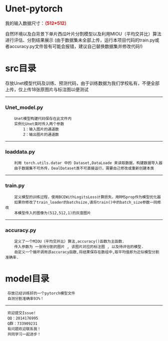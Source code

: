 # Unet-pytorch
我的输入数据尺寸：<font color='red'>__（512*512）__</font>

自然环境以及白背景下单片西瓜叶片分割模型以及利用MIOU（平均交并比）算法进行评估、分割结果展示
(由于数据集未全部上传，运行本项目代码的train.py或者accuracy.py文件皆有可能会报错，建议自己替换数据集并修改代码!)

# src目录
存放Unet模型代码及训练、预测代码，由于训练数据为我们学校私有，不便全部上传，仅上传18张原图片与标注图以便测试
***
   ### Unet_model.py  
        Unet模型构建代码保存在此文件内
        实例化Unet类时传入两个参数
            1：输入图片的通道数
            2：输出图片的通道数
***
   ### loaddata.py  
        利用 torch.utils.datar 中的 Dataset,DataLoade 来读取数据，构建数据导入器  
        由于数据集不可外传，DealDataset类不可直接运行，需要自己修改或重新创建本类  
***
   ### train.py  
        定义模型的训练过程，使用BCEWithLogitsLoss计算损失，用RMSprop作为模型优化器  
        如果你修改了train_loader的batchsize,请将train()中的batch_size参数一同修改  
        本模型传入的图像为(512,512,1)的灰度图片  
***
   ### accuracy.py  
        定义了一个MIOU（平均交并比）算法,accuracy()函数为主函数.  
        传入参数为 一张待分割的图片 , 该图片对应的标注图 , 以及待评估的模型.  
        自定义一个循环调用该accuracy函数,将结果保存在数组中,取平均值即为近似模型分割准确率.  
# model目录
     存放已经训练好的一个pytorch模型文件
     自测分割准确率93%！

___
     欢迎提交Issue!  
     QQ：2014176995  
     Q群：733909231  
     有问题欢迎联系我！  
     共同学习一起进步！
